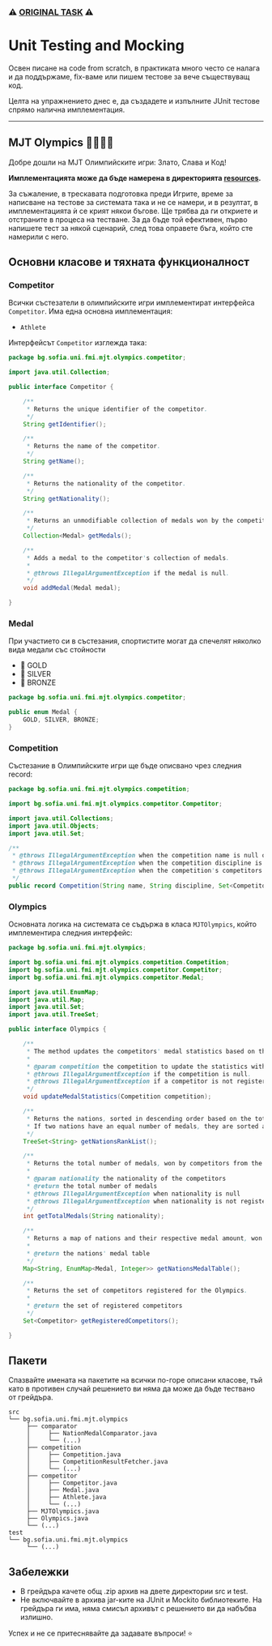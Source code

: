 ### :warning: [ORIGINAL TASK](https://github.com/fmi/java-course/tree/master/06-unit-testing-and-mocking/lab) :warning:

# Unit Testing and Mocking

Освен писане на code from scratch, в практиката много често се налага и да поддържаме, fix-ваме или пишем тестове за вече съществуващ код.

Целта на упражнението днес е, да създадете и изпълните JUnit тестове спрямо налична имплементация.

---

## MJT Olympics  🏃‍🏊‍🚴‍🏅

Добре дошли на MJT Олимпийските игри: Злато, Слава и Код!

**Имплементацията може да бъде намерена в директорията [resources](./resources).**

За съжаление, в трескавата подготовка преди Игрите, време за написване на тестове за системата така и не се намери, и в резултат, в имплементацията ѝ се крият някои бъгове. Ще трябва да ги откриете и отстраните в процеса на тестване. За да бъде той ефективен, първо напишете тест за някой сценарий, след това оправете бъга, който сте намерили с него.

## Основни класове и тяхната функционалност

### Competitor

Всички състезатели в олимпийските игри имплементират интерфейса `Competitor`. Има една основна имплементация:

 - `Athlete`
  
Интерфейсът `Competitor` изглежда така:

```java
package bg.sofia.uni.fmi.mjt.olympics.competitor;

import java.util.Collection;

public interface Competitor {

    /**
     * Returns the unique identifier of the competitor.
     */
    String getIdentifier();

    /**
     * Returns the name of the competitor.
     */
    String getName();

    /**
     * Returns the nationality of the competitor.
     */
    String getNationality();

    /**
     * Returns an unmodifiable collection of medals won by the competitor.
     */
    Collection<Medal> getMedals();

    /**
     * Adds a medal to the competitor's collection of medals.
     *
     * @throws IllegalArgumentException if the medal is null.
     */
    void addMedal(Medal medal);

}
```

### Medal

При участието си в състезания, спортистите могат да спечелят няколко вида медали със стойности

- 🏅 GOLD
- 🥈 SILVER 
- 🥉 BRONZE 

```java
package bg.sofia.uni.fmi.mjt.olympics.competitor;

public enum Medal {
    GOLD, SILVER, BRONZE;
}
```

### Competition

Състезание в Олимпийските игри ще бъде описвано чрез следния record: 

```java
package bg.sofia.uni.fmi.mjt.olympics.competition;

import bg.sofia.uni.fmi.mjt.olympics.competitor.Competitor;

import java.util.Collections;
import java.util.Objects;
import java.util.Set;

/**
 * @throws IllegalArgumentException when the competition name is null or blank
 * @throws IllegalArgumentException when the competition discipline is null or blank
 * @throws IllegalArgumentException when the competition's competitors is null or empty
 */
public record Competition(String name, String discipline, Set<Competitor> competitors) { // ... }
```

### Olympics

Основната логика на системата се съдържа в класа `MJTOlympics`, който имплементира следния интерфейс:

```java
package bg.sofia.uni.fmi.mjt.olympics;

import bg.sofia.uni.fmi.mjt.olympics.competition.Competition;
import bg.sofia.uni.fmi.mjt.olympics.competitor.Competitor;
import bg.sofia.uni.fmi.mjt.olympics.competitor.Medal;

import java.util.EnumMap;
import java.util.Map;
import java.util.Set;
import java.util.TreeSet;

public interface Olympics {

    /**
     * The method updates the competitors' medal statistics based on the competition result.
     *
     * @param competition the competition to update the statistics with
     * @throws IllegalArgumentException if the competition is null.
     * @throws IllegalArgumentException if a competitor is not registered in the Olympics.
     */
    void updateMedalStatistics(Competition competition);

    /**
     * Returns the nations, sorted in descending order based on the total medal count.
     * If two nations have an equal number of medals, they are sorted alphabetically.
     */
    TreeSet<String> getNationsRankList();

    /**
     * Returns the total number of medals, won by competitors from the specified nationality.
     *
     * @param nationality the nationality of the competitors
     * @return the total number of medals
     * @throws IllegalArgumentException when nationality is null
     * @throws IllegalArgumentException when nationality is not registered in the olympics
     */
    int getTotalMedals(String nationality);

    /**
     * Returns a map of nations and their respective medal amount, won from each competition.
     *
     * @return the nations' medal table
     */
    Map<String, EnumMap<Medal, Integer>> getNationsMedalTable();

    /**
     * Returns the set of competitors registered for the Olympics.
     *
     * @return the set of registered competitors
     */
    Set<Competitor> getRegisteredCompetitors();

}
```

## Пакети

Спазвайте имената на пакетите на всички по-горе описани класове, тъй като в противен случай решението ви няма да може да бъде тествано от грейдъра.

```
src
└── bg.sofia.uni.fmi.mjt.olympics
     ├── comparator
     │     ├── NationMedalComparator.java
     │     └── (...)     
     ├── competition
     │     ├── Competition.java
     │     ├── CompetitionResultFetcher.java
     │     └── (...)     
     ├── competitor
     │     ├── Competitor.java
     │     ├── Medal.java
     │     ├── Athlete.java
     │     └── (...)
     ├── MJTOlympics.java
     ├── Olympics.java
     └── (...)     
test
└── bg.sofia.uni.fmi.mjt.olympics
     └── (...)
```

## Забележки

- В грейдъра качете общ .zip архив на двете директории src и test.
- Не включвайте в архива jar-ките на JUnit и Mockito библиотеките. На грейдъра ги има, няма смисъл архивът с решението ви да набъбва излишно.

Успех и не се притеснявайте да задавате въпроси! ⭐
